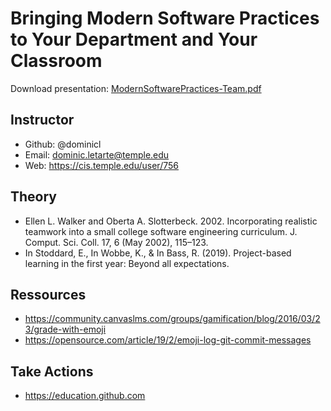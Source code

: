 # Bringing Modern Software Practices to Your Department and Your Classroom

Download presentation: [ModernSoftwarePractices-Team.pdf](http://./ModernSoftwarePractices-Team.pdf)

## Instructor
- Github: @dominicl
- Email: dominic.letarte@temple.edu
- Web: https://cis.temple.edu/user/756

## Theory
- Ellen L. Walker and Oberta A. Slotterbeck. 2002. Incorporating realistic teamwork into a small college software engineering curriculum. J. Comput. Sci. Coll. 17, 6 (May 2002), 115–123.
- In Stoddard, E., In Wobbe, K., & In Bass, R. (2019). Project-based learning in the first year: Beyond all expectations.

## Ressources
- https://community.canvaslms.com/groups/gamification/blog/2016/03/23/grade-with-emoji
- https://opensource.com/article/19/2/emoji-log-git-commit-messages

## Take Actions
- https://education.github.com


